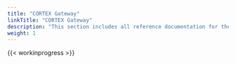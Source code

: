 ```yaml
---
title: "CORTEX Gateway"
linkTitle: "CORTEX Gateway"
description: "This section includes all reference documentation for the APIs exposed by {{% ctx %}} Gateway."
weight: 1
---
```


{{< workinprogress >}}
